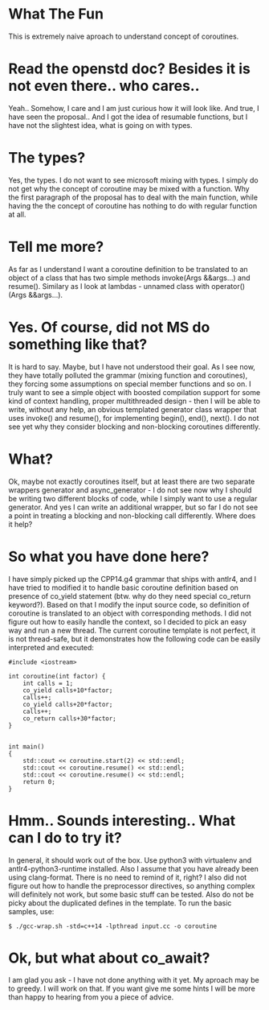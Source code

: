 What The Fun
============
This is extremely naive aproach to understand concept of coroutines.

Read the openstd doc? Besides it is not even there.. who cares..
================================================================
Yeah.. Somehow, I care and I am just curious how it will look like. And true, I have seen the proposal.. And I got the idea of resumable functions, but I have not the slightest idea, what is going on with types.

The types?
==========
Yes, the types. I do not want to see microsoft mixing with types. I simply do not get why the concept of coroutine may be mixed with a function. Why the first paragraph of the proposal has to deal with the main function, while having the the concept of coroutine has nothing to do with regular function at all.

Tell me more?
=============
As far as I understand I want a coroutine definition to be translated to an object of a class that has two simple methods invoke(Args &&args...) and resume(). Similary as I look at lambdas - unnamed class with operator()(Args &&args...).

Yes. Of course, did not MS do something like that?
==================================================
It is hard to say. Maybe, but I have not understood their goal. As I see now, they have totally polluted the grammar (mixing function and coroutines), they forcing some assumptions on special member functions and so on. I truly want to see a simple object with boosted compilation support for some kind of context handling, proper multithreaded design - then I will be able to write, without any help, an obvious templated generator class wrapper that uses invoke() and resume(), for implementing begin(), end(), next(). I do not see yet why they consider blocking and non-blocking coroutines differently.

What?
=====
Ok, maybe not exactly coroutines itself, but at least there are two separate wrappers generator and async\_generator - I do not see now why I should be writing two different blocks of code, while I simply want to use a regular generator. And yes I can write an additional wrapper, but so far I do not see a point in treating a blocking and non-blocking call differently. Where does it help?

So what you have done here?
===========================
I have simply picked up the CPP14.g4 grammar that ships with antlr4, and I have tried to modified it to handle basic coroutine definition based on presence of co\_yield statement (btw. why do they need special co\_return keyword?). Based on that I modify the input source code, so definition of coroutine is translated to an object with corresponding methods. I did not figure out how to easily handle the context, so I decided to pick an easy way and run a new thread. The current coroutine template is not perfect, it is not thread-safe, but it demonstrates how the following code can be easily interpreted and executed:
```
#include <iostream>

int coroutine(int factor) {
    int calls = 1;
    co_yield calls+10*factor;
    calls++;
    co_yield calls+20*factor;
    calls++;
    co_return calls+30*factor;
}


int main()
{
    std::cout << coroutine.start(2) << std::endl;
    std::cout << coroutine.resume() << std::endl;
    std::cout << coroutine.resume() << std::endl;
    return 0;
}
```

Hmm.. Sounds interesting.. What can I do to try it?
===================================================
In general, it should work out of the box. Use python3 with virtualenv and antlr4-python3-runtime installed. Also I assume that you have already been using clang-format. There is no need to remind of it, right? I also did not figure out how to handle the preprocessor directives, so anything complex will definitely not work, but some basic stuff can be tested. Also do not be picky about the duplicated defines in the template. To run the basic samples, use:
```
$ ./gcc-wrap.sh -std=c++14 -lpthread input.cc -o coroutine
```

Ok, but what about co\_await?
=============================
I am glad you ask - I have not done anything with it yet. My aproach may be to greedy. I will work on that. If you want give me some hints I will be more than happy to hearing from you a piece of advice.

